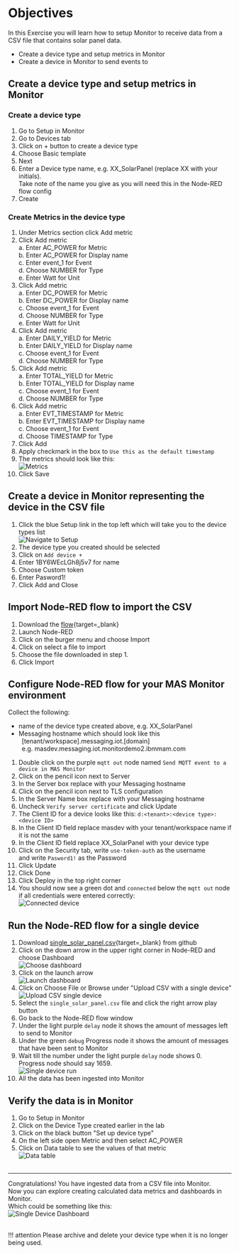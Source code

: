 # Objectives
In this Exercise you will learn how to setup Monitor to receive data from a CSV file that contains solar panel data.

* Create a device type and setup metrics in Monitor
* Create a device in Monitor to send events to

## Create a device type and setup metrics in Monitor

### Create a device type

1. Go to Setup in Monitor
2. Go to Devices tab
3. Click on + button to create a device type
4. Choose Basic template
5. Next
6. Enter a Device type name, e.g. XX_SolarPanel (replace XX with your initials).<br>
   Take note of the name you give as you will need this in the Node-RED flow config
7. Create

### Create Metrics in the device type

1. Under Metrics section click Add metric
2. Click Add metric
    <br>a. Enter AC_POWER for Metric
    <br>b. Enter AC_POWER for Display name
    <br>c. Enter event_1 for Event
    <br>d. Choose NUMBER for Type 
    <br>e. Enter Watt for Unit 
3. Click Add metric
    <br>a. Enter DC_POWER for Metric
    <br>b. Enter DC_POWER for Display name
    <br>c. Choose event_1 for Event
    <br>d. Choose NUMBER for Type
    <br>e. Enter Watt for Unit 
4. Click Add metric
    <br>a. Enter DAILY_YIELD for Metric
    <br>b. Enter DAILY_YIELD for Display name
    <br>c. Choose event_1 for Event
    <br>d. Choose NUMBER for Type
5. Click Add metric
    <br>a. Enter TOTAL_YIELD for Metric
    <br>b. Enter TOTAL_YIELD for Display name
    <br>c. Choose event_1 for Event
    <br>d. Choose NUMBER for Type
6. Click Add metric
    <br>a. Enter EVT_TIMESTAMP for Metric
    <br>b. Enter EVT_TIMESTAMP for Display name
    <br>c. Choose event_1 for Event
    <br>d. Choose TIMESTAMP for Type
7. Click Add
8. Apply checkmark in the box to `Use this as the default timestamp`
9. The metrics should look like this: <br>
![Metrics](/img/monitor_nodered_csv_importer_2.0/solarpanel_metrics.png)
9. Click Save

## Create a device in Monitor representing the device in the CSV file

1. Click the blue Setup link in the top left which will take you to the device types list<br>
![Navigate to Setup](/img/monitor_nodered_csv_importer_2.0/navigate_to_setup.png)
2. The device type you created should be selected
3. Click on `Add device +`
4. Enter 1BY6WEcLGh8j5v7 for name
5. Choose Custom token
6. Enter Pasword1!
6. Click Add and Close

## Import Node-RED flow to import the CSV

1. Download the [flow](https://github.com/ekstrom-ibm/monitor_csv_importer/blob/main/V2/Monitor_CSV_to_MQTT_flow.json){target=_blank}
2. Launch Node-RED
3. Click on the burger menu and choose Import
4. Click on select a file to import
5. Choose the file downloaded in step 1.
6. Click Import

## Configure Node-RED flow for your MAS Monitor environment

Collect the following:<br>
* name of the device type created above, e.g. XX_SolarPanel<br>
* Messaging hostname which should look like this<br>
&ensp;[tenant/workspace].messaging.iot.[domain]<br>
&ensp;e.g. masdev.messaging.iot.monitordemo2.ibmmam.com<br>

1. Double click on the purple `mqtt out` node named `Send MQTT event to a device in MAS Monitor`
2. Click on the pencil icon next to Server
3. In the Server box replace with your Messaging hostname
4. Click on the pencil icon next to TLS configuration
5. In the Server Name box replace with your Messaging hostname
6. Uncheck `Verify server certificate` and click Update
7. The Client ID for a device looks like this: `d:<tenant>:<device type>:<device ID>`
8. In the Client ID field replace masdev with your tenant/workspace name if it is not the same
8. In the Client ID field replace XX_SolarPanel with your device type
9. Click on the Security tab, write `use-token-auth` as the username<br>
   and write `Pasword1!` as the Password
10. Click Update
11. Click Done
12. Click Deploy in the top right corner
13. You should now see a green dot and `connected` below the `mqtt out` node <br>
if all credentials were entered correctly:<br>
![Connected device](/img/monitor_nodered_csv_importer_2.0/connected_device.png)


## Run the Node-RED flow for a single device

1. Download [single_solar_panel.csv](https://github.com/ekstrom-ibm/monitor_csv_importer/blob/main/V2/single_solar_panel.csv){target=_blank} from github
2. Click on the down arrow in the upper right corner in Node-RED and choose Dashboard<br>
![Choose dashboard](/img/monitor_nodered_csv_importer_2.0/dashboard_choose.png)
3. Click on the launch arrow<br>
![Launch dashboard](/img/monitor_nodered_csv_importer_2.0/dashboard_launch.png)
5. Click on Choose File or Browse under "Upload CSV with a single device"<br>
![Upload CSV single device](/img/monitor_nodered_csv_importer_2.0/upload_csv_single_device.png)
6. Select the `single_solar_panel.csv` file and click the right arrow play button
7. Go back to the Node-RED flow window
8. Under the light purple `delay` node it shows the amount of messages left to send to Monitor
9. Under the green `debug` Progress node it shows the amount of messages that have been sent to Monitor
10. Wait till the number under the light purple `delay` node shows 0.<br>
Progress node should say 1659.<br>
![Single device run](/img/monitor_nodered_csv_importer_2.0/single_device_run.png)
11. All the data has been ingested into Monitor

## Verify the data is in Monitor

1. Go to Setup in Monitor
2. Click on the Device Type created earlier in the lab
3. Click on the black button "Set up device type"
4. On the left side open Metric and then select AC_POWER
5. Click on Data table to see the values of that metric<br>
![Data table](/img/monitor_nodered_csv_importer_2.0/data_table.png)<br><br>

---

Congratulations!  You have ingested data from a CSV file into Monitor.<br>
Now you can explore creating calculated data metrics and dashboards in Monitor.<br>
Which could be something like this:<br>
![Single Device Dashboard](/img/monitor_nodered_csv_importer_2.0/single_device_dashboard.png)<br><br>

!!! attention
    Please archive and delete your device type when it is no longer being used.





